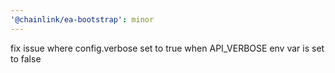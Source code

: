 ```yaml
---
'@chainlink/ea-bootstrap': minor
---
```


fix issue where config.verbose set to true when API_VERBOSE env var is set to false
